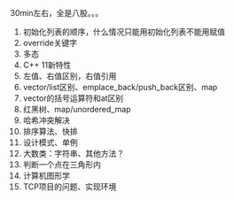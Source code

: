 30min左右，全是八股。。。

1. 初始化列表的顺序，什么情况只能用初始化列表不能用赋值
2. override关键字
3. 多态
4. C++ 11新特性
5. 左值、右值区别，右值引用
6. vector/list区别、emplace_back/push_back区别、map
7. vector的括号运算符和at区别
8. 红黑树、map/unordered_map
9. 哈希冲突解决
10. 排序算法、快排
11. 设计模式、单例
12. 大数类：字符串、其他方法？
13. 判断一个点在三角形内
14. 计算机图形学
15. TCP项目的问题、实现环境
